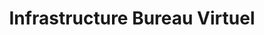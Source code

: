 ---
title: Infrastructure Bureau Virtuel
slug: cloud-desktop-infrastructure
excerpt: Découvrez nos guides autour du produit Infrastructure Bureau Virtuel
sections: Mise en place, Tutoriels
---